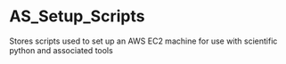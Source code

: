 AS_Setup_Scripts
================

Stores scripts used to set up an AWS EC2 machine for use with scientific python and associated tools
